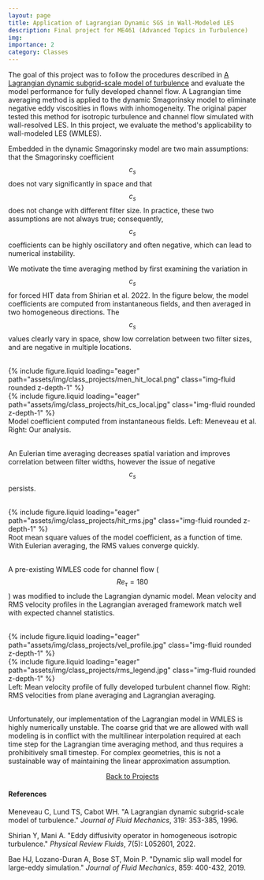 ```yaml
---
layout: page
title: Application of Lagrangian Dynamic SGS in Wall-Modeled LES
description: Final project for ME461 (Advanced Topics in Turbulence)
img:
importance: 2
category: Classes
---
```


The goal of this project was to follow the procedures described in [A Lagrangian dynamic subgrid-scale model of turbulence](https://www.cambridge.org/core/journals/journal-of-fluid-mechanics/article/lagrangian-dynamic-subgridscale-model-of-turbulence/783398B2D0BE53C120151E4E911CA833) and evaluate the model performance for fully developed channel flow. A Lagrangian time averaging method is applied to the dynamic Smagorinsky model to eliminate negative eddy viscosities in flows with inhomogeneity. The original paper tested this method for isotropic turbulence and channel flow simulated with wall-resolved LES. In this project, we evaluate the method's applicability to wall-modeled LES (WMLES).

Embedded in the dynamic Smagorinsky model are two main assumptions: that the Smagorinsky coefficient $$c_s$$ does not vary significantly in space and that $$c_s$$ does not change with different filter size. In practice, these two assumptions are not always true; consequently, $$c_s$$ coefficients can be highly oscillatory and often negative, which can lead to numerical instability.

We motivate the time averaging method by first examining the variation in $$c_s$$ for forced HIT data from Shirian et al. 2022. In the figure below, the model coefficients are computed from instantaneous fields, and then averaged in two homogeneous directions. The $$c_s$$ values clearly vary in space, show low correlation between two filter sizes, and are negative in multiple locations.

<br/>

<div class="row justify-content-sm-center">
    <div class="col-sm-6 mt-3 mt-md-0">
        {% include figure.liquid loading="eager" path="assets/img/class_projects/men_hit_local.png" class="img-fluid rounded z-depth-1" %}
    </div>
    <div class="col-sm-6 mt-3 mt-md-0">
        {% include figure.liquid loading="eager" path="assets/img/class_projects/hit_cs_local.jpg" class="img-fluid rounded z-depth-1" %}
    </div>
</div>
<div class="caption">
    Model coefficient computed from instantaneous fields. Left: Meneveau et al. Right: Our analysis.
</div>

<br/>

An Eulerian time averaging decreases spatial variation and improves correlation between filter widths, however the issue of negative $$c_s$$ persists.

<br/>

<div class="row justify-content-sm-center">
    <div class="col-sm-8 mt-3 mt-md-0">
        {% include figure.liquid loading="eager" path="assets/img/class_projects/hit_rms.jpg" class="img-fluid rounded z-depth-1" %}
    </div>
</div>
<div class="caption">
    Root mean square values of the model coefficient, as a function of time. With Eulerian averaging, the RMS values converge quickly.
</div>

<br/>

A pre-existing WMLES code for channel flow ($$Re_\tau = 180$$) was modified to include the Lagrangian dynamic model. Mean velocity and RMS velocity profiles in the Lagrangian averaged framework match well with expected channel statistics.

<br/>

<div class="row justify-content-sm-center">
    <div class="col-sm-6 mt-3 mt-md-0">
        {% include figure.liquid loading="eager" path="assets/img/class_projects/vel_profile.jpg" class="img-fluid rounded z-depth-1" %}
    </div>
    <div class="col-sm-6 mt-3 mt-md-0">
        {% include figure.liquid loading="eager" path="assets/img/class_projects/rms_legend.jpg" class="img-fluid rounded z-depth-1" %}
    </div>
</div>
<div class="caption">
    Left: Mean velocity profile of fully developed turbulent channel flow. Right: RMS velocities from plane averaging and Lagrangian averaging.
</div>

<br/>

Unfortunately, our implementation of the Lagrangian model in WMLES is highly numerically unstable. The coarse grid that we are allowed with wall modeling is in conflict with the multilinear interpolation required at each time step for the Lagrangian time averaging method, and thus requires a prohibitively small timestep. For complex geometries, this is not a sustainable way of maintaining the linear approximation assumption.

<p style="text-align:center;"><a href="https://kimbliu.github.io/projects/">Back to Projects</a></p>

#### References

Meneveau C, Lund TS, Cabot WH. "A Lagrangian dynamic subgrid-scale model of turbulence." <i>Journal of Fluid Mechanics</i>, 319: 353-385, 1996.

Shirian Y, Mani A. "Eddy diffusivity operator in homogeneous isotropic turbulence." <i>Physical Review Fluids</i>, 7(5): L052601, 2022.

Bae HJ, Lozano-Duran A, Bose ST, Moin P. "Dynamic slip wall model for large-eddy simulation." <i>Journal of Fluid Mechanics</i>, 859: 400-432, 2019.

